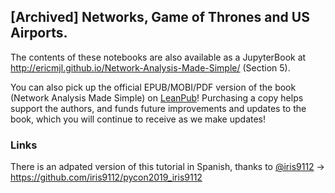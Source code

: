## [Archived] Networks, Game of Thrones and US Airports.

The contents of these notebooks are also available as a JupyterBook at http://ericmjl.github.io/Network-Analysis-Made-Simple/ (Section 5).

You can also pick up the official EPUB/MOBI/PDF version of the book (Network Analysis Made Simple) on [LeanPub](http://leanpub.com/nams)! Purchasing a copy helps support the authors, and funds future improvements and updates to the book, which you will continue to receive as we make updates!

### Links

There is an adpated version of this tutorial in Spanish, thanks to [@iris9112](https://github.com/iris9112/) -> https://github.com/iris9112/pycon2019_iris9112
